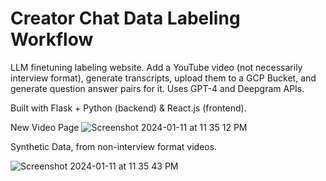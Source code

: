 # Creator Chat Data Labeling Workflow

LLM finetuning labeling website. Add a YouTube video (not necessarily interview format), generate transcripts, upload them to a GCP Bucket, and generate question answer pairs for it. Uses GPT-4 and Deepgram APIs.

Built with Flask + Python (backend) & React.js (frontend). 

New Video Page
![Screenshot 2024-01-11 at 11 35 12 PM](https://github.com/mupt-ai/creator-chat-labeling/assets/18251101/99dc26be-8f4f-475c-bbc4-36bcf3c50e22)

Synthetic Data, from non-interview format videos. 

![Screenshot 2024-01-11 at 11 35 43 PM](https://github.com/mupt-ai/creator-chat-labeling/assets/18251101/d1a93602-0b17-45df-a77b-32f805fd15cf)
